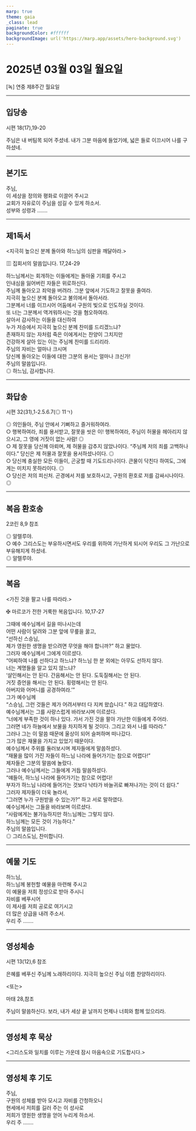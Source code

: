 ```yaml
---
marp: true
theme: gaia
_class: lead
paginate: true
backgroundColor: #ffffff
backgroundImage: url('https://marp.app/assets/hero-background.svg')
---
```


# 2025년 03월 03일 월요일

[녹] 연중 제8주간 월요일  




---

## 입당송

시편 18(17),19-20

주님은 내 버팀목 되어 주셨네. 내가 그분 마음에 들었기에, 넓은 들로 이끄시어 나를 구하셨네.  
  


---

## 본기도

주님,  
이 세상을 정의와 평화로 이끌어 주시고  
교회가 자유로이 주님을 섬길 수 있게 하소서.  
성부와 성령과 …….  
  


---

## 제1독서

<지극히 높으신 분께 돌아와 하느님의 심판을 깨달아라.>

▥ 집회서의 말씀입니다. 17,24-29

하느님께서는 회개하는 이들에게는 돌아올 기회를 주시고  
인내심을 잃어버린 자들은 위로하신다.  
주님께 돌아오고 죄악을 버려라. 그분 앞에서 기도하고 잘못을 줄여라.  
지극히 높으신 분께 돌아오고 불의에서 돌아서라.  
그분께서 너를 이끄시어 어둠에서 구원의 빛으로 인도하실 것이다.  
또 너는 그분께서 역겨워하시는 것을 혐오하여라.  
살아서 감사하는 이들을 대신하여  
누가 저승에서 지극히 높으신 분께 찬미를 드리겠느냐?  
존재하지 않는 자처럼 죽은 이에게서는 찬양이 그치지만  
건강하게 살아 있는 이는 주님께 찬미를 드리리라.  
주님의 자비는 얼마나 크시며  
당신께 돌아오는 이들에 대한 그분의 용서는 얼마나 크신가!  
주님의 말씀입니다.  
◎ 하느님, 감사합니다.  
  


---

## 화답송

시편 32(31),1-2.5.6.7(◎ 11ㄱ)

◎ 의인들아, 주님 안에서 기뻐하고 즐거워하여라.  
○ 행복하여라, 죄를 용서받고, 잘못을 씻은 이! 행복하여라, 주님이 허물을 헤아리지 않으시고, 그 영에 거짓이 없는 사람! ◎  
○ 제 잘못을 당신께 아뢰며, 제 허물을 감추지 않았나이다. “주님께 저의 죄를 고백하나이다.” 당신은 제 허물과 잘못을 용서하셨나이다. ◎  
○ 당신께 충실한 모든 이들이, 곤궁할 때 기도드리나이다. 큰물이 닥친다 하여도, 그에게는 미치지 못하리이다. ◎  
○ 당신은 저의 피신처. 곤경에서 저를 보호하시고, 구원의 환호로 저를 감싸시나이다. ◎  
  


---

## 복음 환호송

2코린 8,9 참조

◎ 알렐루야.  
○ 예수 그리스도는 부유하시면서도 우리를 위하여 가난하게 되시어 우리도 그 가난으로 부유해지게 하셨네.  
◎ 알렐루야.  
  


---

## 복음

<가진 것을 팔고 나를 따라라.>

✠ 마르코가 전한 거룩한 복음입니다. 10,17-27

그때에 예수님께서 길을 떠나시는데  
어떤 사람이 달려와 그분 앞에 무릎을 꿇고,  
“선하신 스승님,  
제가 영원한 생명을 받으려면 무엇을 해야 합니까?” 하고 물었다.  
그러자 예수님께서 그에게 이르셨다.  
“어찌하여 나를 선하다고 하느냐? 하느님 한 분 외에는 아무도 선하지 않다.  
너는 계명들을 알고 있지 않느냐?  
‘살인해서는 안 된다. 간음해서는 안 된다. 도둑질해서는 안 된다.  
거짓 증언을 해서는 안 된다. 횡령해서는 안 된다.  
아버지와 어머니를 공경하여라.’”  
그가 예수님께  
“스승님, 그런 것들은 제가 어려서부터 다 지켜 왔습니다.” 하고 대답하였다.  
예수님께서는 그를 사랑스럽게 바라보시며 이르셨다.  
“너에게 부족한 것이 하나 있다. 가서 가진 것을 팔아 가난한 이들에게 주어라.  
그러면 네가 하늘에서 보물을 차지하게 될 것이다. 그리고 와서 나를 따라라.”  
그러나 그는 이 말씀 때문에 울상이 되어 슬퍼하며 떠나갔다.  
그가 많은 재물을 가지고 있었기 때문이다.  
예수님께서 주위를 둘러보시며 제자들에게 말씀하셨다.  
“재물을 많이 가진 자들이 하느님 나라에 들어가기는 참으로 어렵다!”  
제자들은 그분의 말씀에 놀랐다.  
그러나 예수님께서는 그들에게 거듭 말씀하셨다.  
“얘들아, 하느님 나라에 들어가기는 참으로 어렵다!  
부자가 하느님 나라에 들어가는 것보다 낙타가 바늘귀로 빠져나가는 것이 더 쉽다.”  
그러자 제자들이 더욱 놀라서,  
“그러면 누가 구원받을 수 있는가?” 하고 서로 말하였다.  
예수님께서는 그들을 바라보며 이르셨다.  
“사람에게는 불가능하지만 하느님께는 그렇지 않다.  
하느님께는 모든 것이 가능하다.”  
주님의 말씀입니다.  
◎ 그리스도님, 찬미합니다.  
  


---

## 예물 기도

하느님,  
하느님께 봉헌할 예물을 마련해 주시고  
이 예물을 저희 정성으로 받아 주시니  
자비를 베푸시어  
이 제사를 저희 공로로 여기시고  
더 많은 상급을 내려 주소서.  
우리 주 …….  
  


---

## 영성체송

시편 13(12),6 참조

은혜를 베푸신 주님께 노래하리이다. 지극히 높으신 주님 이름 찬양하리이다.  
  
<또는>  
  
마태 28,참조  
  
주님이 말씀하신다. 보라, 내가 세상 끝 날까지 언제나 너희와 함께 있으리라.  


---

## 영성체 후 묵상

<그리스도와 일치를 이루는 가운데 잠시 마음속으로 기도합시다.>  


---

## 영성체 후 기도

주님,  
구원의 성체를 받아 모시고 자비를 간청하오니  
현세에서 저희를 길러 주는 이 성사로  
저희가 영원한 생명을 얻어 누리게 하소서.  
우리 주 …….